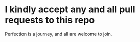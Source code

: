 # I kindly accept any and all pull requests to this repo
Perfection is a journey, and all are welcome to join.
